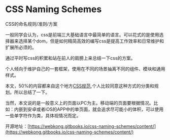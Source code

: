 # CSS Naming Schemes

CSS的命名规则/准则/方案

一般同学会认为，css是前端三大基础语言中最简单的语言。可以花式的是使用选择器来选择某个dom，但是如何精简高效的编写css是提高工作效率和日常维护和扩展所必须的。

通过平时写css的积累和站在前人的肩膀上来总结一下css的方案。

个人倾向于维护自己的一套框架，使用在不同的场景抽离不同的组件、模块和通用样式。

本文，50%的内容都来自这个地方[CSS规范](http://nec.netease.com/standard/css-sort.html),个人比较同意这种方式的分类和规划。所以总结了一下。

当然，本文说的是一般意义上的页面以PC为主。移动端的页面要根据情况。比如：内嵌到安卓或者iOS的APP中的单页面，就会追求尽可能小的体积，可以使用一些单字符作为类，具体视情况而定。



开源地址：[https://webkong.gitbooks.io/css-naming-schemes/content/](https://webkong.gitbooks.io/css-naming-schemes/content/)

